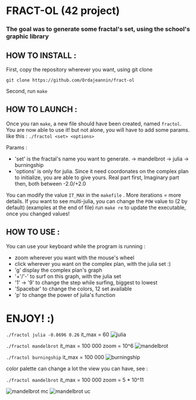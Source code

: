 # FRACT-OL (42 project)

### The goal was to generate some fractal's set, using the school's graphic library



## HOW TO INSTALL :

First, copy the repository wherever you want, using git clone
```
git clone https://github.com/Ordajeannin/fract-ol
```

Second, run 
```make```


## HOW TO LAUNCH :

Once you ran ```make```, a new file should have been created, named ```fractol```.
You are now able to use it! but not alone, you will have to add some params.
like this : ```./fractol <set> <options>```

Params :
- 	'set' is the fractal's name you want to generate. 
	-> mandelbrot
	-> julia
	-> burningship
-	'options' is only for julia. 
	Since it need coordonates on the complex plan to initialize, you are able
	to give yours. Real part first, Imaginary part then, both between -2.0/+2.0

You can modify the value ```IT_MAX``` in the  ```makefile``` . More iterations = more details.
If you want to see multi-julia, you can change the ```POW``` value to (2 by default)
(examples at the end of file)
run ```make re``` to update the executable, once you changed values!


## HOW TO USE :

You can use your keyboard while the program is running :
-	zoom wherever you want with the mouse's wheel
-	click wherever you want on the complex plan, with the julia set :)
-	'g' display the complex plan's graph
-	'+'/'-' to surf on this graph, with the julia set
-	'1' -> '9' to change the step while surfing, biggest to lowest
-	'Spacebar' to change the colors, 12 set available
-	'p' to change the power of julia's function


# ENJOY! :)


```./fractol julia -0.8696 0.26```   it_max = 60
![julia](/screenshots/julia_option.png)


```./fractol mandelbrot```       it_max = 100 000          zoom = 10^6
![mandelbrot](/screenshots/mandelbrot_it10%5E5_zoom10%5E6.png)

```./fractol burningship```         it_max = 100 000
![burningship](/screenshots/burningship1000.png)

color palette can change a lot the view you can have, see :

```./fractol mandelbrot```          it_max = 100 000          zoom = 5 * 10^11

![mandelbrot mc](/screenshots/mandelbrot_10%5E5_5*10%5E11mc.png)
![mandelbrot uc](/screenshots/mandelbrot10%5E5_5*10%5E11uc.png)
